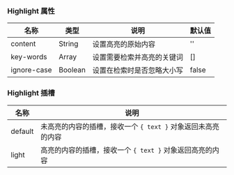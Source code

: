 ### Highlight 属性

| 名称        | 类型    | 说明                       | 默认值 |
| ----------- | ------- | -------------------------- | ------ |
| content     | String  | 设置高亮的原始内容         | ''     |
| key-words   | Array   | 设置需要检索并高亮的关键词 | []     |
| ignore-case | Boolean | 设置在检索时是否忽略大小写 | false  |

### Highlight 插槽

| 名称    | 说明                                                         |
| ------- | ------------------------------------------------------------ |
| default | 未高亮的内容的插槽，接收一个 `{ text }` 对象返回未高亮的内容 |
| light   | 高亮的内容的插槽，接收一个 `{ text }` 对象返回高亮的内容     |
